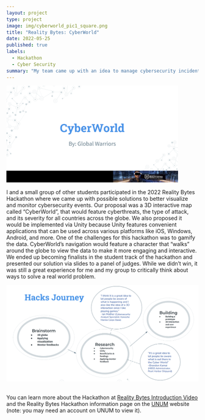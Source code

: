 ```yaml
---
layout: project
type: project
image: img/cyberworld_pic1_square.png
title: "Reality Bytes: CyberWorld"
date: 2022-05-25
published: true
labels:
  - Hackathon
  - Cyber Security
summary: "My team came up with an idea to manage cybersecurity incidents and information more effeciently and to gamify the data. We ended up as finalists in the competition and presented our slideshow of ideas in front of a panel of judges."
---
```


<div class="text-center p-4">
  <img width="450px" src="../img/cyberworld_title_page.png" >
</div>

I and a small group of other students participated in the 2022 Reality Bytes Hackathon where we came up with possible solutions to better visualize and monitor cybersecurity events. Our proposal was a 3D interactive map called “CyberWorld”, that would feature
cyberthreats, the type of attack, and its severity for all countries across the globe. We also
proposed it would be implemented via Unity because Unity features convenient applications that
can be used across various platforms like iOS, Windows, Android, and more.
One of the challenges for this hackathon was to gamify the data. CyberWorld’s
navigation would feature a character that “walks” around the globe to view the data to make it
more engaging and interactive.
<br>
We ended up becoming finalists in the student track of the hackathon and presented our
solution via slides to a panel of judges. While we didn’t win, it was still a great experience for
me and my group to critically think about ways to solve a real world problem.

<img width = "600px" src="../img/hacks_journey_cyberworld.png">
<br>

<br>

You can learn more about the Hackathon at [Reality Bytes Introduction Video](https://www.youtube.com/watch?v=z-tYzpRxfQQ) and the Reality Bytes Hackathon information page on the [UNUM](https://unum.nsin.us/reality-bytes) website (note: you may need an account on UNUM to view it).
